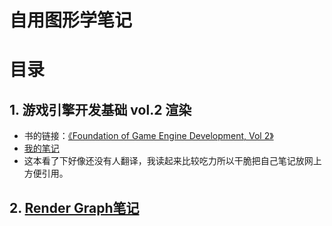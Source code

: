 # 自用图形学笔记

# 目录

## 1. 游戏引擎开发基础 vol.2 渲染
- 书的链接：[《Foundation of Game Engine Development, Vol 2》](https://foundationsofgameenginedev.com/)
- [我的笔记](https://github.com/spatulaG/CG-Study-Notes/tree/main/Content/%E6%B8%B8%E6%88%8F%E5%BC%95%E6%93%8E%E5%9F%BA%E7%A1%80vol2-%E6%B8%B2%E6%9F%93)
- 这本看了下好像还没有人翻译，我读起来比较吃力所以干脆把自己笔记放网上方便引用。

## 2. [Render Graph笔记]()
